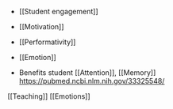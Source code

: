 - [[Student engagement]]
- [[Motivation]]

- [[Performativity]]
- [[Emotion]]

- Benefits student [[Attention]], [[Memory]] https://pubmed.ncbi.nlm.nih.gov/33325548/

[[Teaching]] [[Emotions]]
